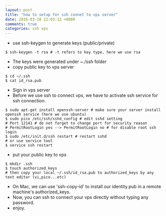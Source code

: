 ```yaml
---
layout: post
title: "how to setup for ssh connet to vps server"
date: 2016-03-28 22:03:12 +0800
comments: true
categories: ssh vps
---
```

- use ssh-keygen to generate keys (public/private)
```
$ ssh-keygen -t rsa # -t refers to key type, here we use rsa
```
- The keys were generated under ~./ssh folder
- copy public key to vps server
```
$ cd ~/.ssh
$ cat id_rsa.pub
```
- Sign in vps server
- Before we use ssh to connect vps, we have to activate ssh service for ssh connection.
```
$ sudo apt-get install openssh-server # make sure your server install openssh service (here we use ubuntu)
$ sudo pico /etc/ssh/sshd_config # edit sshd setting
# Port 12141 # do not forget to change port for security reason
# PermitRootLogin yes --> PermitRootLogin no # for disable root ssh login 
$ sudo /etc/init.d/ssh restart # restart sshd
# or use service tool
$ service ssh restart
```
- put your public key to vps
```
$ mkdir .ssh
$ touch authorized_keys
# then copy your local ~/.ssh/id_rsa.pub to authorized_keys by any text editor (vi,pico...etc)
```
- On Mac, we can use 'ssh-copy-id' to install our identity.pub in a remote machine's authorized_keys.
- Now, you can ssh to connect your vps directly without typing any password.
- enjoy.